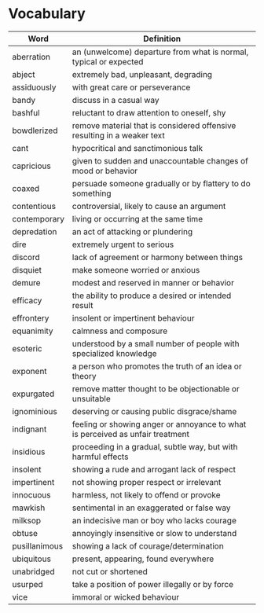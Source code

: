 Vocabulary
==========

| Word          | Definition                                                                     |
|---------------|--------------------------------------------------------------------------------|
| aberration    | an (unwelcome) departure from what is normal, typical or expected              |
| abject        | extremely bad, unpleasant, degrading                                           |
| assiduously   | with great care or perseverance                                                |
| bandy         | discuss in a casual way                                                        |
| bashful       | reluctant to draw attention to oneself, shy                                    |
| bowdlerized   | remove material that is considered offensive resulting in a weaker text        |
| cant          | hypocritical and sanctimonious talk                                            |
| capricious    | given to sudden and unaccountable changes of mood or behavior                  |
| coaxed        | persuade someone gradually or by flattery to do something                      |
| contentious   | controversial, likely to cause an argument                                     |
| contemporary  | living or occurring at the same time                                           |
| depredation   | an act of attacking or plundering                                              |
| dire          | extremely urgent to serious                                                    |
| discord       | lack of agreement or harmony between things                                    |
| disquiet      | make someone worried or anxious                                                |
| demure        | modest and reserved in manner or behavior                                      |
| efficacy      | the ability to produce a desired or intended result                            |
| effrontery    | insolent or impertinent behaviour                                              |
| equanimity    | calmness and composure                                                         |
| esoteric      | understood by a small number of people with specialized knowledge              |
| exponent      | a person who promotes the truth of an idea or theory                           |
| expurgated    | remove matter thought to be objectionable or unsuitable                        |
| ignominious   | deserving or causing public disgrace/shame                                     |
| indignant     | feeling or showing anger or annoyance to what is perceived as unfair treatment |
| insidious     | proceeding in a gradual, subtle way, but with harmful effects                  |
| insolent      | showing a rude and arrogant lack of respect                                    |
| impertinent   | not showing proper respect or irrelevant                                       |
| innocuous     | harmless, not likely to offend or provoke                                      |
| mawkish       | sentimental in an exaggerated or false way                                     |
| milksop       | an indecisive man or boy who lacks courage                                     |
| obtuse        | annoyingly insensitive or slow to understand                                   |
| pusillanimous | showing a lack of courage/determination                                        |
| ubiquitous    | present, appearing, found everywhere                                           |
| unabridged    | not cut or shortened                                                           |
| usurped       | take a position of power illegally or by force                                 |
| vice          | immoral or wicked behaviour                                                    |
